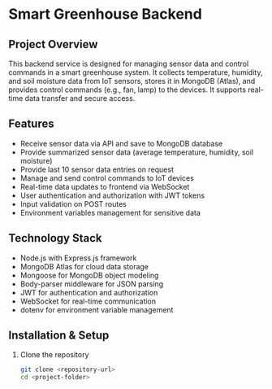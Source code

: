# Smart Greenhouse Backend

## Project Overview
This backend service is designed for managing sensor data and control commands in a smart greenhouse system. It collects temperature, humidity, and soil moisture data from IoT sensors, stores it in MongoDB (Atlas), and provides control commands (e.g., fan, lamp) to the devices. It supports real-time data transfer and secure access.

## Features
- Receive sensor data via API and save to MongoDB database
- Provide summarized sensor data (average temperature, humidity, soil moisture)
- Provide last 10 sensor data entries on request
- Manage and send control commands to IoT devices
- Real-time data updates to frontend via WebSocket
- User authentication and authorization with JWT tokens
- Input validation on POST routes
- Environment variables management for sensitive data

## Technology Stack
- Node.js with Express.js framework  
- MongoDB Atlas for cloud data storage  
- Mongoose for MongoDB object modeling  
- Body-parser middleware for JSON parsing  
- JWT for authentication and authorization  
- WebSocket for real-time communication  
- dotenv for environment variable management  

## Installation & Setup

1. Clone the repository  
   ```bash
   git clone <repository-url>
   cd <project-folder>

